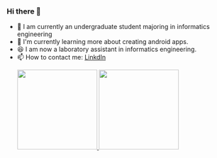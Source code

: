 ### Hi there 👋

- 🔭 I am currently an undergraduate student majoring in informatics engineering
- 🌱 I'm currently learning more about creating android apps.
- 😆 I am now a laboratory assistant in informatics engineering.
- 📫 How to contact me: [LinkdIn](https://www.linkedin.com/in/haikal-abizar-6689a722b/)
    <p align="left">
    <a href="https://github.com/abizarhaikal">
      <img height="180em" src="https://github-readme-stats-eight-theta.vercel.app/api?username=abizarhaikal&show_icons=true&theme=algolia&include_all_commits=true&count_private=true"/>
      <img height="180em" src="https://github-readme-stats-eight-theta.vercel.app/api/top-langs/?username=abizarhaikal&layout=compact&theme=algolia"/>
    </a>
    </p>
<!--
**abizarhaikal/abizarhaikal** is a ✨ _special_ ✨ repository because its `README.md` (this file) appears on your GitHub profile.

Here are some ideas to get you started:

- 🔭 I’m currently working on ...
- 🌱 I’m currently learning ...
- 👯 I’m looking to collaborate on ...
- 🤔 I’m looking for help with ...
- 💬 Ask me about ...
- 📫 How to reach me: ...
- 😄 Pronouns: ...
- ⚡ Fun fact: ...
-->
